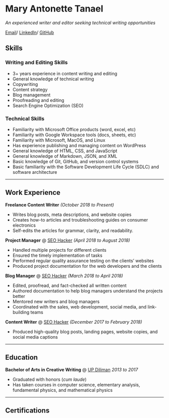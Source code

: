 # Mary Antonette Tanael
_An experienced writer and editor seeking technical writing opportunities_  

[Email](mailto:marytanaelwriter@gmail.com)/ [LinkedIn](https://www.linkedin.com/in/marytanaelwriter)/ [GitHub](https://github.com/marytanaelwriter)  
## Skills
### Writing and Editing Skills

 - 3+ years experience in content writing and editing 
 - General knowledge of technical writing
 - Copywriting 
 - Content strategy 
 - Blog management
 - Proofreading and editing 
 - Search Engine Optimization (SEO)

### Technical Skills
- Familiarity with Microsoft Office products (word, excel, etc)
- Familiarity with Google Workspace tools (docs, sheets, etc)
- Familiarity with Microsoft, MacOS, and Linux
- Has experience publishing and managing content on WordPress
- General knowledge of HTML, CSS, and JavaScript
- General knowledge of Markdown, JSON, and XML
- Basic knowledge of Git, GitHub, and version control systems
- Basic familiarity with the Software Development Life Cycle (SDLC) and software architecture 
___
## Work Experience
**Freelance Content Writer** *(October 2018 to Present)*
- Writes blog posts, meta descriptions, and website copies
- Creates how-to articles and troubleshooting guides on consumer electronics
- Self-edits the articles for grammar, clarity, and readability. 

**Project Manager** @ [SEO Hacker](https://seo-hacker.com/) *(April 2018 to August 2018)*
- Handled multiple projects for different clients
- Ensured the timely implementation of tasks
- Performed regular quality assurance testing on the clients’ websites
- Produced project documentation for the web developers and the clients 

**Blog Manager** @ [SEO Hacker](https://seo-hacker.com/) *(March 2018 to April 2018)*
- Edited, proofread, and fact-checked all written content
- Authored documentation to help blog managers understand the projects better
- Mentored new writers and blog managers
- Coordinated with the sales, web development, social media, and link-building teams  

**Content Writer** @ [SEO Hacker](https://seo-hacker.com/) *(December 2017 to February 2018)*
- Produced high-quality blog posts, landing pages, website copies, and social media captions 
___
## Education
**Bachelor of Arts in Creative Writing** @ [UP Diliman](https://upd.edu.ph/) *2013 to 2017*
- Graduated with honors (*cum laude*)
- Has taken courses in computer science, elementary analysis, fundamental physics, and mathematical physics  
___
## Certifications 



